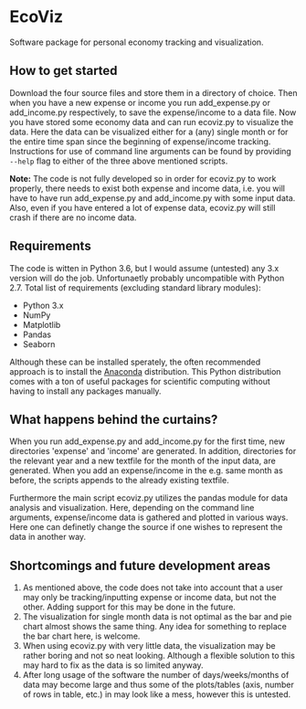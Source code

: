 # EcoViz
Software package for personal economy tracking and visualization.

## How to get started
Download the four source files and store them in a directory of choice. Then when you have a new expense or income you run add_expense.py or add_income.py respectively, to save the expense/income to a data file. Now you have stored some economy data and can run ecoviz.py to visualize the data. Here the data can be visualized either for a (any) single month or for the entire time span since the beginning of expense/income tracking. Instructions for use of command line arguments can be found by providing `--help` flag to either of the three above mentioned scripts.

**Note:** The code is not fully developed so in order for ecoviz.py to work properly, there needs to exist both expense and income data, i.e. you will have to have run add_expense.py and add_income.py with some input data. Also, even if you have entered a lot of expense data, ecoviz.py will still crash if there are no income data.

## Requirements
The code is witten in Python 3.6, but I would assume (untested) any 3.x version will do the job. Unfortunaetly probably uncompatible with Python 2.7. Total list of requirements (excluding standard library modules):
- Python 3.x
- NumPy
- Matplotlib
- Pandas
- Seaborn

Although these can be installed sperately, the often recommended approach is to install the [Anaconda](https://www.continuum.io/downloads) distribution. This Python distribution comes with a ton of useful packages for scientific computing without having to install any packages manually.

## What happens behind the curtains?
When you run add_expense.py and add_income.py for the first time, new directories 'expense' and 'income' are generated. In addition, directories for the relevant year and a new textfile for the month of the input data, are generated. When you add an expense/income in the e.g. same month as before, the scripts appends to the already existing textfile.

Furthermore the main script ecoviz.py utilizes the pandas module for data analysis and visualization. Here, depending on the command line arguments, expense/income data is gathered and plotted in various ways. Here one can definetly change the source if one wishes to represent the data in another way.

## Shortcomings and future development areas
1. As mentioned above, the code does not take into account that a user may only be tracking/inputting expense or income data, but not the other. Adding support for this may be done in the future.
2. The visualization for single month data is not optimal as the bar and pie chart almost shows the same thing. Any idea for something to replace the bar chart here, is welcome.
3. When using ecoviz.py with very little data, the visualization may be rather boring and not so neat looking. Although a flexible solution to this may hard to fix as the data is so limited anyway.
4. After long usage of the software the number of days/weeks/months of data may become large and thus some of the plots/tables (axis, number of rows in table, etc.) in may look like a mess, however this is untested.
